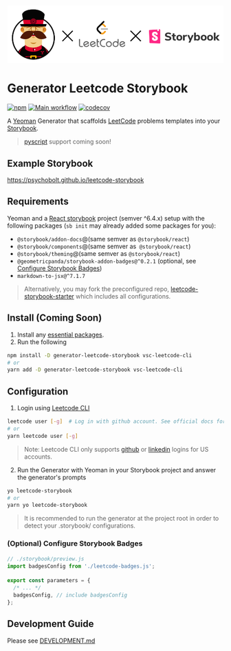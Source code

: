 ![main_logo](https://raw.githubusercontent.com/psychobolt/generator-leetcode-storybook/master/logo.png)

# Generator Leetcode Storybook

[![npm](https://img.shields.io/npm/v/generator-leetcode-storybook.svg)](https://www.npmjs.com/package/generator-leetcode-storybook)
[![Main workflow](https://github.com/psychobolt/generator-leetcode-storybook/actions/workflows/main.yml/badge.svg)](https://github.com/psychobolt/generator-leetcode-storybook/actions/workflows/main.yml)
[![codecov](https://codecov.io/gh/psychobolt/generator-leetcode-storybook/branch/main/graph/badge.svg)](https://codecov.io/gh/psychobolt/generator-leetcode-storybook/tree/main/src)

A [Yeoman](https://yeoman.io/) Generator that scaffolds [LeetCode](https://leetcode.com/) problems templates into your [Storybook](https://storybook.js.org/). 
> [pyscript](https://www.anaconda.com/blog/pyscript-python-in-the-browser) support coming soon!

## Example Storybook

https://psychobolt.github.io/leetcode-storybook

## Requirements

Yeoman and a [React storybook](https://github.com/psychobolt/leetcode-storybook-starter) project (semver ^6.4.x) setup with the following packages (`sb init` may already added some packages for you):

 - `@storybook/addon-docs`@(same semver as `@storybook/react`)
 - `@storybook/components`@(same semver as` @storybook/react`)
 - `@storybook/theming`@(same semver as `@storybook/react`)
 - `@geometricpanda/storybook-addon-badges@^0.2.1` (optional, see [Configure Storybook Badges](#-optional-configuring-storybook-badges))
 - `markdown-to-jsx@^7.1.7`


> Alternatively, you may fork the preconfigured repo, [leetcode-storybook-starter](https://github.com/psychobolt/leetcode-storybook-starter) which includes all configurations.

## Install (Coming Soon)

1. Install any [essential packages](#requirements).
2. Run the following

```sh
npm install -D generator-leetcode-storybook vsc-leetcode-cli
# or 
yarn add -D generator-leetcode-storybook vsc-leetcode-cli
```

## Configuration

1. Login using [Leetcode CLI](https://www.npmjs.com/package/vsc-leetcode-cli)

```sh
leetcode user [-g]  # Log in with github account. See official docs for user login options.
# or 
yarn leetcode user [-g]
```

> Note: Leetcode CLI only supports [github](https://github.com/) or [linkedin](https://www.linkedin.com) logins for US accounts.


2. Run the Generator with Yeoman in your Storybook project and answer the generator's prompts

```sh
yo leetcode-storybook
# or 
yarn yo leetcode-storybook
``` 

> It is recommended to run the generator at the project root in order to detect your .storybook/ configurations.

###  (Optional) Configure Storybook Badges

```js
// ./storybook/preview.js
import badgesConfig from './leetcode-badges.js';

export const parameters = {
  /* ... */
  badgesConfig, // include badgesConfig
};
```

## Development Guide

Please see [DEVELOPMENT.md](DEVELOPMENT.md)
